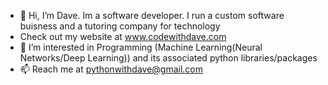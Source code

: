 - 👋 Hi, I’m Dave. Im a software developer. I run a custom software buisness and a tutoring company for technology
- Check out my website at www.codewithdave.com
- 👀 I’m interested in Programming (Machine Learning(Neural Networks/Deep Learning)) and its associated python libraries/packages
- 📫 Reach me at pythonwithdave@gmail.com

<!---
db55falcon/db55falcon is a ✨ special ✨ repository because its `README.md` (this file) appears on your GitHub profile.
You can click the Preview link to take a look at your changes.
--->
